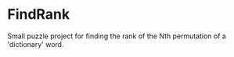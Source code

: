 FindRank
========

Small puzzle project for finding the rank of the Nth permutation of a 'dictionary' word.
